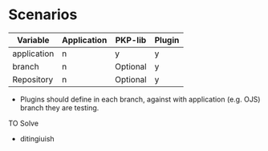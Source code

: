 # Scenarios

| Variable    | Application | PKP-lib  | Plugin |
|-------------|-------------|----------|--------|
| application | n           | y        | y      |
| branch      | n           | Optional | y      |
| Repository  | n           | Optional | y      |


* Plugins should define in each branch, against with application (e.g. OJS) branch they are testing.

TO Solve
- ditingiuish